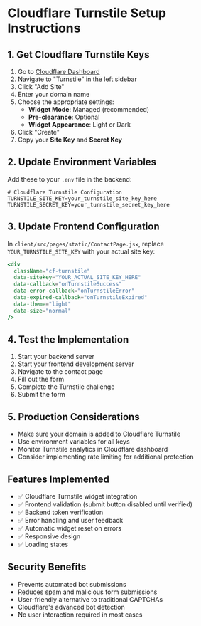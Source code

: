 # Cloudflare Turnstile Setup Instructions

## 1. Get Cloudflare Turnstile Keys

1. Go to [Cloudflare Dashboard](https://dash.cloudflare.com/)
2. Navigate to "Turnstile" in the left sidebar
3. Click "Add Site"
4. Enter your domain name
5. Choose the appropriate settings:
   - **Widget Mode**: Managed (recommended)
   - **Pre-clearance**: Optional
   - **Widget Appearance**: Light or Dark
6. Click "Create"
7. Copy your **Site Key** and **Secret Key**

## 2. Update Environment Variables

Add these to your `.env` file in the backend:

```env
# Cloudflare Turnstile Configuration
TURNSTILE_SITE_KEY=your_turnstile_site_key_here
TURNSTILE_SECRET_KEY=your_turnstile_secret_key_here
```

## 3. Update Frontend Configuration

In `client/src/pages/static/ContactPage.jsx`, replace `YOUR_TURNSTILE_SITE_KEY` with your actual site key:

```jsx
<div
  className="cf-turnstile"
  data-sitekey="YOUR_ACTUAL_SITE_KEY_HERE"
  data-callback="onTurnstileSuccess"
  data-error-callback="onTurnstileError"
  data-expired-callback="onTurnstileExpired"
  data-theme="light"
  data-size="normal"
/>
```

## 4. Test the Implementation

1. Start your backend server
2. Start your frontend development server
3. Navigate to the contact page
4. Fill out the form
5. Complete the Turnstile challenge
6. Submit the form

## 5. Production Considerations

- Make sure your domain is added to Cloudflare Turnstile
- Use environment variables for all keys
- Monitor Turnstile analytics in Cloudflare dashboard
- Consider implementing rate limiting for additional protection

## Features Implemented

- ✅ Cloudflare Turnstile widget integration
- ✅ Frontend validation (submit button disabled until verified)
- ✅ Backend token verification
- ✅ Error handling and user feedback
- ✅ Automatic widget reset on errors
- ✅ Responsive design
- ✅ Loading states

## Security Benefits

- Prevents automated bot submissions
- Reduces spam and malicious form submissions
- User-friendly alternative to traditional CAPTCHAs
- Cloudflare's advanced bot detection
- No user interaction required in most cases
